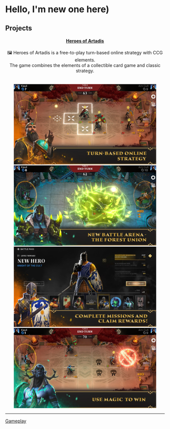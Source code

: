 # Hello, I'm new one here)

## Projects


<div align="left">
    <h4 align="center"> <a href="https://play.google.com/store/apps/details?id=com.BulatZavgarov.HeroicBattles&hl=en">Heroes of Artadis</a></h4>
    <p align="center">
        🖼️ Heroes of Artadis is a free-to-play turn-based online strategy with CCG elements.<br/>
        The game combines the elements of a collectible card game and classic strategy. <br/><br/><br/>
        <img src="Resources/HOA_1.webp" width=450>
        <img src="Resources/HOA_2.webp" width=450>
        <img src="Resources/HOA_3.webp" width=450>
         <img src="Resources/HOA_4.webp" width=450>
    </p>
</div>

---

[Gameplay](https://www.youtube.com/watch?v=LhTQLd-Yf7Q&ab_channel=HeroesofArtadis)

